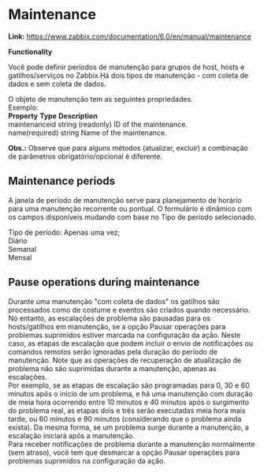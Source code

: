 # **Maintenance**
  **Link:** https://www.zabbix.com/documentation/6.0/en/manual/maintenance<br>

   **Functionality**<br>

   Você pode definir períodos de manutenção para grupos de host, hosts e gatilhos/serviços no Zabbix.Há dois tipos de manutenção - com coleta de dados e sem coleta de dados.<br>
 
   O objeto de manutenção tem as seguintes propriedades.<br>
   Exemplo:<br>
   **Property**     	**Type** 	  **Description** <br>
   maintenanceid	     string	      (readonly) ID of the maintenance.<br>
   name(required)	     string	      Name of the maintenance.<br>

   **Obs.:** Observe que para alguns métodos (atualizar, excluir) a combinação de parâmetros obrigatório/opcional é diferente.<br>

## **Maintenance periods**<br>

   A janela de período de manutenção serve para planejamento de horário para uma manutenção recorrente ou pontual. O formulário é dinâmico com os campos disponíveis mudando com base no Tipo de período selecionado.<br>

   Tipo de período: Apenas uma vez;<br>
                    Diário<br>
                    Semanal<br>
                    Mensal<br>

## **Pause operations during maintenance**<br>
   
   Durante uma manutenção "com coleta de dados" os gatilhos são processados como de costume e eventos são criados quando necessário. No entanto, as escalações de problema são pausadas para os hosts/gatilhos em manutenção, se a opção Pausar operações para problemas suprimidos estiver marcada na configuração da ação. Neste caso, as etapas de escalação que podem incluir o envio de notificações ou comandos remotos serão ignoradas pela duração do período de manutenção. Note que as operações de recuperação de atualização de problema não são suprimidas durante a manutenção, apenas as escalações.<br>
   Por exemplo, se as etapas de escalação são programadas para 0, 30 e 60 minutos após o início de um problema, e há uma manutenção com duração de meia hora ocorrendo entre 10 minutos e 40 minutos após o surgimento do problema real, as etapas dois e três serão executadas meia hora mais tarde, ou 60 minutos e 90 minutos (considerando que o problema ainda exista). Da mesma forma, se um problema surge durante a manutenção, a escalação iniciará após a manutenção.<br>
   Para receber notificações de problema durante a manutenção normalmente (sem atraso), você tem que desmarcar a opção Pausar operações para problemas suprimidos na configuração da ação.<br>
